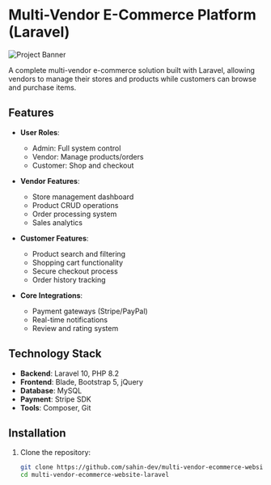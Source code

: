 # Multi-Vendor E-Commerce Platform (Laravel)

![Project Banner](screenshots/banner.png) <!-- Optional: Add a banner image -->

A complete multi-vendor e-commerce solution built with Laravel, allowing vendors to manage their stores and products while customers can browse and purchase items.

## Features

- **User Roles**:
  - Admin: Full system control
  - Vendor: Manage products/orders
  - Customer: Shop and checkout

- **Vendor Features**:
  - Store management dashboard
  - Product CRUD operations
  - Order processing system
  - Sales analytics

- **Customer Features**:
  - Product search and filtering
  - Shopping cart functionality
  - Secure checkout process
  - Order history tracking

- **Core Integrations**:
  - Payment gateways (Stripe/PayPal)
  - Real-time notifications
  - Review and rating system

## Technology Stack

- **Backend**: Laravel 10, PHP 8.2
- **Frontend**: Blade, Bootstrap 5, jQuery
- **Database**: MySQL
- **Payment**: Stripe SDK
- **Tools**: Composer, Git

## Installation

1. Clone the repository:
   ```bash
   git clone https://github.com/sahin-dev/multi-vendor-ecommerce-website-laravel.git
   cd multi-vendor-ecommerce-website-laravel
